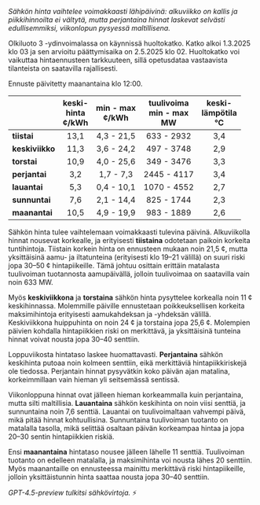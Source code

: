 *Sähkön hinta vaihtelee voimakkaasti lähipäivinä: alkuviikko on kallis ja piikkihinnoilta ei vältytä, mutta perjantaina hinnat laskevat selvästi edullisemmiksi, viikonlopun pysyessä maltillisena.*

Olkiluoto 3 -ydinvoimalassa on käynnissä huoltokatko. Katko alkoi 1.3.2025 klo 03 ja sen arvioitu päättymisaika on 2.5.2025 klo 02. Huoltokatko voi vaikuttaa hintaennusteen tarkkuuteen, sillä opetusdataa vastaavista tilanteista on saatavilla rajallisesti.

Ennuste päivitetty maanantaina klo 12:00.

|             | keski-<br>hinta<br>¢/kWh | min - max<br>¢/kWh | tuulivoima<br>min - max<br>MW | keski-<br>lämpötila<br>°C |
|:------------|:------------------------:|:------------------:|:----------------------------:|:-------------------------:|
| **tiistai**     |          13,1           |     4,3 - 21,5     |         633 - 2932          |            3,4            |
| **keskiviikko** |          11,3           |     3,6 - 24,2     |         497 - 3748          |            2,9            |
| **torstai**     |          10,9           |     4,0 - 25,6     |         349 - 3476          |            3,3            |
| **perjantai**   |           3,2           |     1,7 - 7,3      |        2445 - 4117          |            3,4            |
| **lauantai**    |           5,3           |     0,4 - 10,1     |        1070 - 4552          |            2,7            |
| **sunnuntai**   |           7,6           |     2,1 - 14,4     |         825 - 1744          |            2,3            |
| **maanantai**   |          10,5           |     4,9 - 19,9     |         983 - 1889          |            2,6            |

Sähkön hinta tulee vaihtelemaan voimakkaasti tulevina päivinä. Alkuviikolla hinnat nousevat korkealle, ja erityisesti **tiistaina** odotetaan paikoin korkeita tuntihintoja. Tiistain korkein hinta on ennusteen mukaan noin 21,5 ¢, mutta yksittäisinä aamu- ja iltatunteina (erityisesti klo 19–21 välillä) on suuri riski jopa 30–50 ¢ hintapiikeille. Tämä johtuu osittain erittäin matalasta tuulivoiman tuotannosta aamupäivällä, jolloin tuulivoimaa on saatavilla vain noin 633 MW.

Myös **keskiviikkona** ja **torstaina** sähkön hinta pysyttelee korkealla noin 11 ¢ keskihinnassa. Molemmille päiville ennustetaan poikkeuksellisen korkeita maksimihintoja erityisesti aamukahdeksan ja -yhdeksän välillä. Keskiviikkona huippuhinta on noin 24 ¢ ja torstaina jopa 25,6 ¢. Molempien päivien kohdalla hintapiikkien riski on merkittävä, ja yksittäisinä tunteina hinnat voivat nousta jopa 30–40 senttiin.

Loppuviikosta hintataso laskee huomattavasti. **Perjantaina** sähkön keskihinta putoaa noin kolmeen senttiin, eikä merkittäviä hintapiikkiriskejä ole tiedossa. Perjantain hinnat pysyvätkin koko päivän ajan matalina, korkeimmillaan vain hieman yli seitsemässä sentissä.

Viikonloppuna hinnat ovat jälleen hieman korkeammalla kuin perjantaina, mutta silti maltillisia. **Lauantaina** sähkön keskihinta on noin viisi senttiä, ja sunnuntaina noin 7,6 senttiä. Lauantai on tuulivoimaltaan vahvempi päivä, mikä pitää hinnat kohtuullisina. Sunnuntaina tuulivoiman tuotanto on matalalla tasolla, mikä selittää osaltaan päivän korkeampaa hintaa ja jopa 20–30 sentin hintapiikkien riskiä.

Ensi **maanantaina** hintataso nousee jälleen lähelle 11 senttiä. Tuulivoiman tuotanto on edelleen matalalla, ja maksimihinta voi nousta lähes 20 senttiin. Myös maanantaille on ennusteessa mainittu merkittävä riski hintapiikeille, jolloin yksittäistunnin hinta saattaa nousta jopa 30–40 senttiin.

*GPT-4.5-preview tulkitsi sähkövirtoja.* ⚡
